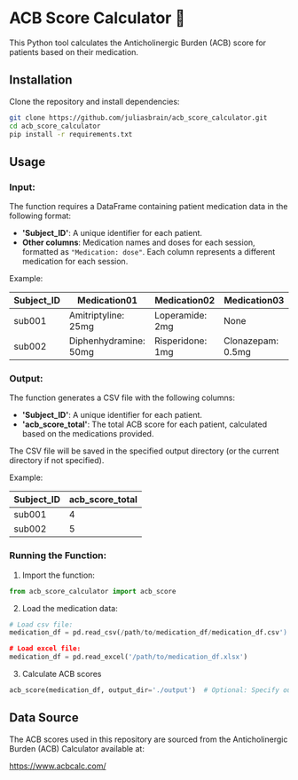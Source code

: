 # ACB Score Calculator 💊

This Python tool calculates the Anticholinergic Burden (ACB) score for patients based on their medication.


## Installation

Clone the repository and install dependencies:
```bash
git clone https://github.com/juliasbrain/acb_score_calculator.git
cd acb_score_calculator
pip install -r requirements.txt
```

## Usage

### Input:
The function requires a DataFrame containing patient medication data in the following format:

- **'Subject_ID'**: A unique identifier for each patient.
- **Other columns**: Medication names and doses for each session, formatted as `"Medication: dose"`. Each column represents a different medication for each session.

Example:

| Subject_ID | Medication01             | Medication02             | Medication03             |
|------------|--------------------------|--------------------------|--------------------------|
| sub001     | Amitriptyline: 25mg      | Loperamide: 2mg          | None                     |
| sub002     | Diphenhydramine: 50mg    | Risperidone: 1mg         | Clonazepam: 0.5mg        |


### Output:
The function generates a CSV file with the following columns:
- **'Subject_ID'**: A unique identifier for each patient.
- **'acb_score_total'**: The total ACB score for each patient, calculated based on the medications provided.

The CSV file will be saved in the specified output directory (or the current directory if not specified).

Example:

| Subject_ID | acb_score_total | 
|------------|-----------------|
| sub001     | 4               |
| sub002     | 5               | 


### Running the Function:

1. Import the function:
```python
from acb_score_calculator import acb_score
```

2. Load the medication data:
```python
# Load csv file:
medication_df = pd.read_csv(/path/to/medication_df/medication_df.csv')

# Load excel file:
medication_df = pd.read_excel('/path/to/medication_df.xlsx')
```
   
3. Calculate ACB scores
```python
acb_score(medication_df, output_dir='./output')  # Optional: Specify output directory
```
   
## Data Source

The ACB scores used in this repository are sourced from the Anticholinergic Burden (ACB) Calculator available at:

https://www.acbcalc.com/
